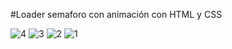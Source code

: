 #Loader semaforo con animación con HTML y CSS

![4](https://github.com/user-attachments/assets/ff256175-91d8-4ce4-aa5b-638295cc7194)
![3](https://github.com/user-attachments/assets/156b544f-9076-4ee0-8ecb-cbbc7f09e0ec)
![2](https://github.com/user-attachments/assets/336ae6a4-a42c-4498-b6eb-019dc794c9b0)
![1](https://github.com/user-attachments/assets/10847c9d-8b43-4cb6-8393-b20b877fc159)
